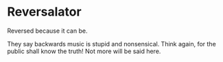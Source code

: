 ﻿# Reversalator
Reversed because it can be.

They say backwards music is stupid and nonsensical.  Think again, for the public shall know the truth!
Not more will be said here.
